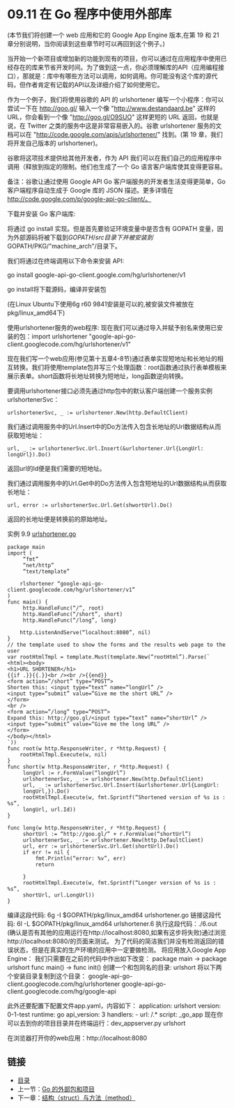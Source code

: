 # 09.11 在 Go 程序中使用外部库(本节我们将创建一个 web 应用和它的 Google App Engine 版本,在第 19 和 21 章分别说明，当你阅读到这些章节时可以再回到这个例子。)当开始一个新项目或增加新的功能到现有的项目，你可以通过在应用程序中使用已经存在的库来节省开发时间。为了做到这一点，你必须理解库的API（应用编程接口），那就是：库中有哪些方法可以调用，如何调用。你可能没有这个库的源代码，但作者肯定有记载的API以及详细介绍了如何使用它。作为一个例子，我们将使用谷歌的 API 的 urlshortener 编写一个小程序：你可以尝试一下在 http://goo.gl/ 输入一个像 "http://www.destandaard.be" 这样的URL，你会看到一个像 "http://goo.gl/O9SUO" 这样更短的 URL 返回，也就是说，在 Twitter 之类的服务中这是非常容易嵌入的。谷歌 urlshortener 服务的文档可以在 "http://code.google.com/apis/urlshortener/" 找到。(第 19 章，我们将开发自己版本的 urlshortener)。谷歌将这项技术提供给其他开发者，作为 API 我们可以在我们自己的应用程序中调用（释放到指定的限制。他们也生成了一个 Go 语言客户端库使其变得更容易。备注：谷歌让通过使用 Google API Go 客户端服务的开发者生活变得更简单，Go 客户端程序自动生成于 Google 库的 JSON 描述。更多详情在 http://code.google.com/p/google-api-go-client/。下载并安装 Go 客户端库:将通过 go install 实现。但是首先要验证环境变量中是否含有 GOPATH 变量，因为外部源码将被下载到$GOPATH/src目录下并被安装到$GOPATH/PKG/"machine_arch"/目录下。我们将通过在终端调用以下命令来安装 API:go install google-api-go-client.google.com/hg/urlshortener/v1go install将下载源码，编译并安装包(在Linux Ubuntu下使用6g r60 9841安装是可以的,被安装文件被放在pkg/linux_amd64下)使用urlshortener服务的web程序:现在我们可以通过导入并赋予别名来使用已安装的包：import urlshortener "google-api-go-client.googlecode.com/hg/urlshortener/v1"现在我们写一个web应用(参见第十五章4-8节)通过表单实现短地址和长地址的相互转换。我们将使用template包并写三个处理函数：root函数通过执行表单模板来展示表单。short函数将长地址转换为短地址，long函数逆向转换。要调用urlshortener接口必须先通过http包中的默认客户端创建一个服务实例urlshortenerSvc：    	urlshortenerSvc, _ := urlshortener.New(http.DefaultClient)我们通过调用服务中的Url.Insert中的Do方法传入包含长地址的Url数据结构从而获取短地址：	url, _ := urlshortenerSvc.Url.Insert(&urlshortener.Url{LongUrl: longUrl}).Do()返回url的Id便是我们需要的短地址。我们通过调用服务中的Url.Get中的Do方法传入包含短地址的Url数据结构从而获取长地址：	url, error := urlshortenerSvc.Url.Get(shwortUrl).Do()返回的长地址便是转换前的原始地址。实例	9.9	[urlshortener.go](examples/chapter_9/urlshortener.go)	package main	import (		 “fmt”		 “net/http”		 “text/template”		rlshortener “google-api-go-client.googlecode.com/hg/urlshortener/v1”	)	func main() {		 http.HandleFunc(“/”, root)		 http.HandleFunc(“/short”, short)		 http.HandleFunc(“/long”, long)		http.ListenAndServe(“localhost:8080”, nil)	}	// the template used to show the forms and the results web page to the user	var rootHtmlTmpl = template.Must(template.New(“rootHtml”).Parse(`	<html><body>	<h1>URL SHORTENER</h1>	{{if .}}{{.}}<br /><br />{{end}}	<form action=”/short” type=“POST”>	Shorten this: <input type=“text” name=“longUrl” />	<input type=“submit” value=“Give me the short URL” />	</form>	<br />	<form action=”/long” type=“POST”>	Expand this: http://goo.gl/<input type=“text” name=“shortUrl” />	<input type=“submit” value=“Give me the long URL” />	</form>	</body></html>	`))	func root(w http.ResponseWriter, r *http.Request) {		rootHtmlTmpl.Execute(w, nil)	}	func short(w http.ResponseWriter, r *http.Request) {		 longUrl := r.FormValue(“longUrl”)		 urlshortenerSvc, _ := urlshortener.New(http.DefaultClient)		 url, _ := urlshortenerSvc.Url.Insert(&urlshortener.Url{LongUrl:		 longUrl,}).Do()		 rootHtmlTmpl.Execute(w, fmt.Sprintf(“Shortened version of %s is : %s”,		 longUrl, url.Id))	}	func long(w http.ResponseWriter, r *http.Request) {		 shortUrl := “http://goo.gl/” + r.FormValue(“shortUrl”)		 urlshortenerSvc, _ := urlshortener.New(http.DefaultClient)		 url, err := urlshortenerSvc.Url.Get(shortUrl).Do()		 if err != nil {			 fmt.Println(“error: %v”, err)			 return		 }		 rootHtmlTmpl.Execute(w, fmt.Sprintf(“Longer version of %s is : %s”,		 shortUrl, url.LongUrl))	}编译这段代码: 6g -I $GOPATH/pkg/linux_amd64 urlshortener.go链接这段代码: 6l -L $GOPATH/pkg/linux_amd64 urlshortener.6执行这段代码：./6.out(确认是否有其他的应用运行在http://localhost:8080,如果有这步将失败)通过浏览http://localhost:8080/的页面来测试。为了代码的简洁我们并没有检测返回的错误状态，但是在真实的生产环境的应用中一定要做检测。将应用放入Google App Engine：我们只需要在之前的代码中作出如下改变：	package main -> package urlshort	func main() -> func init()创建一个和包同名的目录: urlshort将以下两个安装目录复制到这个目录：	google-api-go-client.googlecode.com/hg/urlshortener	google-api-go-client.googlecode.com/hg/google-api此外还要配置下配置文件app.yaml，内容如下：	application: urlshort	version: 0-1-test	runtime: go	api_version: 3	handlers:	- url: /.*	script: _go_app现在你可以去到你的项目目录并在终端运行：dev_appserver.py urlshort在浏览器打开你的web应用：http://localhost:8080## 链接- [目录](directory.md)- 上一节：[Go 的外部包和项目](09.10.md)- 下一章：[结构（struct）与方法（method）](10.0.md)